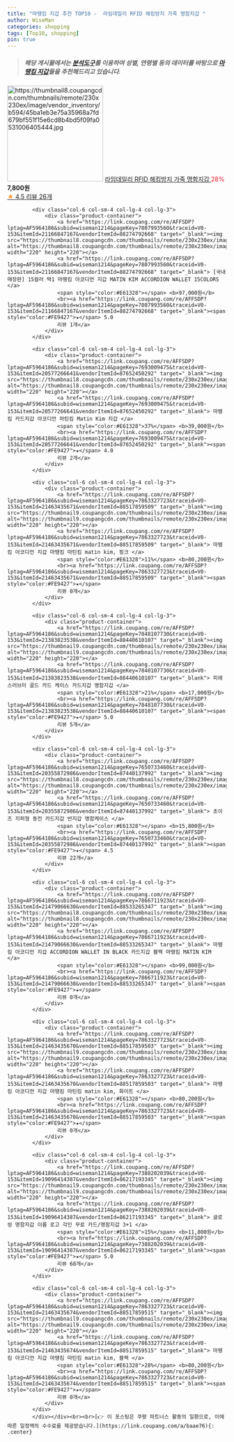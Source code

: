 ```yaml
---
title: "마땡킴 지갑 추천 TOP10 -  라임데일리 RFID 해킹방지 가죽 명함지갑 "
author: WiseMan
categories: shopping
tags: [Top10, shopping]
pin: true
---
```


> ##### 해당 게시물에서는 [**분석도구**](https://itemscout.io/)를 이용하여 **성별**, **연령별** 등의 데이터를 바탕으로 [**마땡킴 지갑**](https://link.coupang.com/a/baae76)들을 추천해드리고 있습니다.
<div class="container"><div class="row">
            <div class="col-6 col-sm-4 col-lg-4 col-lg-3">
                <div class="product-container">
                    <a href="https://link.coupang.com/re/AFFSDP?lptag=AF5964186&subid=wiseman1214&pageKey=7709465912&traceid=V0-153&itemId=20662095422&vendorItemId=87734794833" target="_blank"><img src="https://thumbnail8.coupangcdn.com/thumbnails/remote/230x230ex/image/vendor_inventory/b594/45ba1eb3e75a35968a7fd679bf551f15e6cd8b4bd5f09fa0531006405444.jpg" alt="https://thumbnail8.coupangcdn.com/thumbnails/remote/230x230ex/image/vendor_inventory/b594/45ba1eb3e75a35968a7fd679bf551f15e6cd8b4bd5f09fa0531006405444.jpg" width="220" height="220"></a>
                    <a href="https://link.coupang.com/re/AFFSDP?lptag=AF5964186&subid=wiseman1214&pageKey=7709465912&traceid=V0-153&itemId=20662095422&vendorItemId=87734794833" target="_blank"> 라임데일리 RFID 해킹방지 가죽 명함지갑 </a>
                    <span style="color:#E61328">28%</span> <b>7,800원</b>
                    <br><a href="https://link.coupang.com/re/AFFSDP?lptag=AF5964186&subid=wiseman1214&pageKey=7709465912&traceid=V0-153&itemId=20662095422&vendorItemId=87734794833" target="_blank"><span style="color:#FE9427">★</span> 4.5
                    리뷰 26개</a>
                </div>
            </div>
            
            <div class="col-6 col-sm-4 col-lg-4 col-lg-3">
                <div class="product-container">
                    <a href="https://link.coupang.com/re/AFFSDP?lptag=AF5964186&subid=wiseman1214&pageKey=7807993560&traceid=V0-153&itemId=21166847167&vendorItemId=88274792668" target="_blank"><img src="https://thumbnail8.coupangcdn.com/thumbnails/remote/230x230ex/image/vendor_inventory/9a1c/9d0904045abe61915265de592724885cdcf84290d3de1560d1d94c955f0a.jpg" alt="https://thumbnail8.coupangcdn.com/thumbnails/remote/230x230ex/image/vendor_inventory/9a1c/9d0904045abe61915265de592724885cdcf84290d3de1560d1d94c955f0a.jpg" width="220" height="220"></a>
                    <a href="https://link.coupang.com/re/AFFSDP?lptag=AF5964186&subid=wiseman1214&pageKey=7807993560&traceid=V0-153&itemId=21166847167&vendorItemId=88274792668" target="_blank"> [국내매장판] 15컬러 택1 마뗑킴 아코디언 지갑 MATIN KIM ACCORDION WALLET 15COLORS </a>
                    <span style="color:#E61328"></span> <b>97,000원</b>
                    <br><a href="https://link.coupang.com/re/AFFSDP?lptag=AF5964186&subid=wiseman1214&pageKey=7807993560&traceid=V0-153&itemId=21166847167&vendorItemId=88274792668" target="_blank"><span style="color:#FE9427">★</span> 5.0
                    리뷰 1개</a>
                </div>
            </div>
            
            <div class="col-6 col-sm-4 col-lg-4 col-lg-3">
                <div class="product-container">
                    <a href="https://link.coupang.com/re/AFFSDP?lptag=AF5964186&subid=wiseman1214&pageKey=7693009475&traceid=V0-153&itemId=20577266641&vendorItemId=87652450292" target="_blank"><img src="https://thumbnail8.coupangcdn.com/thumbnails/remote/230x230ex/image/vendor_inventory/41df/4f10626a7e4f39ae9c1c5464ecb5092f799d23d6ea2ea0c6b461565b71cf.jpg" alt="https://thumbnail8.coupangcdn.com/thumbnails/remote/230x230ex/image/vendor_inventory/41df/4f10626a7e4f39ae9c1c5464ecb5092f799d23d6ea2ea0c6b461565b71cf.jpg" width="220" height="220"></a>
                    <a href="https://link.coupang.com/re/AFFSDP?lptag=AF5964186&subid=wiseman1214&pageKey=7693009475&traceid=V0-153&itemId=20577266641&vendorItemId=87652450292" target="_blank"> 마뗑킴 카드지갑 아코디언 마틴킴 Matin Kim 지갑 </a>
                    <span style="color:#E61328">37%</span> <b>39,000원</b>
                    <br><a href="https://link.coupang.com/re/AFFSDP?lptag=AF5964186&subid=wiseman1214&pageKey=7693009475&traceid=V0-153&itemId=20577266641&vendorItemId=87652450292" target="_blank"><span style="color:#FE9427">★</span> 4.0
                    리뷰 2개</a>
                </div>
            </div>
            
            <div class="col-6 col-sm-4 col-lg-4 col-lg-3">
                <div class="product-container">
                    <a href="https://link.coupang.com/re/AFFSDP?lptag=AF5964186&subid=wiseman1214&pageKey=7863327723&traceid=V0-153&itemId=21463435671&vendorItemId=88517859509" target="_blank"><img src="https://thumbnail9.coupangcdn.com/thumbnails/remote/230x230ex/image/vendor_inventory/f4dd/bb1127c90e08070f06a93d00675941a9c4808710cb260a49dc351f9fd381.jpg" alt="https://thumbnail9.coupangcdn.com/thumbnails/remote/230x230ex/image/vendor_inventory/f4dd/bb1127c90e08070f06a93d00675941a9c4808710cb260a49dc351f9fd381.jpg" width="220" height="220"></a>
                    <a href="https://link.coupang.com/re/AFFSDP?lptag=AF5964186&subid=wiseman1214&pageKey=7863327723&traceid=V0-153&itemId=21463435671&vendorItemId=88517859509" target="_blank"> 마뗑킴 아코디언 지갑 마땡킴 마틴킴 matin kim, 핑크 </a>
                    <span style="color:#E61328">11%</span> <b>80,200원</b>
                    <br><a href="https://link.coupang.com/re/AFFSDP?lptag=AF5964186&subid=wiseman1214&pageKey=7863327723&traceid=V0-153&itemId=21463435671&vendorItemId=88517859509" target="_blank"><span style="color:#FE9427">★</span> 
                    리뷰 0개</a>
                </div>
            </div>
            
            <div class="col-6 col-sm-4 col-lg-4 col-lg-3">
                <div class="product-container">
                    <a href="https://link.coupang.com/re/AFFSDP?lptag=AF5964186&subid=wiseman1214&pageKey=7848107730&traceid=V0-153&itemId=21383823538&vendorItemId=88440610107" target="_blank"><img src="https://thumbnail9.coupangcdn.com/thumbnails/remote/230x230ex/image/vendor_inventory/0b5c/f1903530dc0d31f01b5e808b0267f0a3e8dbc4cc51e83f817128178ed1dc.jpg" alt="https://thumbnail9.coupangcdn.com/thumbnails/remote/230x230ex/image/vendor_inventory/0b5c/f1903530dc0d31f01b5e808b0267f0a3e8dbc4cc51e83f817128178ed1dc.jpg" width="220" height="220"></a>
                    <a href="https://link.coupang.com/re/AFFSDP?lptag=AF5964186&subid=wiseman1214&pageKey=7848107730&traceid=V0-153&itemId=21383823538&vendorItemId=88440610107" target="_blank"> 피에스러브미 골드 카드 케이스 카드지갑 명함지갑 </a>
                    <span style="color:#E61328">21%</span> <b>17,000원</b>
                    <br><a href="https://link.coupang.com/re/AFFSDP?lptag=AF5964186&subid=wiseman1214&pageKey=7848107730&traceid=V0-153&itemId=21383823538&vendorItemId=88440610107" target="_blank"><span style="color:#FE9427">★</span> 5.0
                    리뷰 5개</a>
                </div>
            </div>
            
            <div class="col-6 col-sm-4 col-lg-4 col-lg-3">
                <div class="product-container">
                    <a href="https://link.coupang.com/re/AFFSDP?lptag=AF5964186&subid=wiseman1214&pageKey=7650733460&traceid=V0-153&itemId=20355872986&vendorItemId=87440137992" target="_blank"><img src="https://thumbnail8.coupangcdn.com/thumbnails/remote/230x230ex/image/vendor_inventory/268e/c45e0b91b83d6a03c1614eefe5efc056c49f0a28cddb20c1efca2067a5bc.png" alt="https://thumbnail8.coupangcdn.com/thumbnails/remote/230x230ex/image/vendor_inventory/268e/c45e0b91b83d6a03c1614eefe5efc056c49f0a28cddb20c1efca2067a5bc.png" width="220" height="220"></a>
                    <a href="https://link.coupang.com/re/AFFSDP?lptag=AF5964186&subid=wiseman1214&pageKey=7650733460&traceid=V0-153&itemId=20355872986&vendorItemId=87440137992" target="_blank"> 초이즈 지퍼형 동전 카드지갑 반지갑 명함케이스 </a>
                    <span style="color:#E61328"></span> <b>15,800원</b>
                    <br><a href="https://link.coupang.com/re/AFFSDP?lptag=AF5964186&subid=wiseman1214&pageKey=7650733460&traceid=V0-153&itemId=20355872986&vendorItemId=87440137992" target="_blank"><span style="color:#FE9427">★</span> 4.5
                    리뷰 22개</a>
                </div>
            </div>
            
            <div class="col-6 col-sm-4 col-lg-4 col-lg-3">
                <div class="product-container">
                    <a href="https://link.coupang.com/re/AFFSDP?lptag=AF5964186&subid=wiseman1214&pageKey=7866711923&traceid=V0-153&itemId=21479066630&vendorItemId=88533265347" target="_blank"><img src="https://thumbnail8.coupangcdn.com/thumbnails/remote/230x230ex/image/vendor_inventory/4883/e239952e65b5a2577cc10d4a9370a0053720262e5495b89d951b540a64ef.PNG" alt="https://thumbnail8.coupangcdn.com/thumbnails/remote/230x230ex/image/vendor_inventory/4883/e239952e65b5a2577cc10d4a9370a0053720262e5495b89d951b540a64ef.PNG" width="220" height="220"></a>
                    <a href="https://link.coupang.com/re/AFFSDP?lptag=AF5964186&subid=wiseman1214&pageKey=7866711923&traceid=V0-153&itemId=21479066630&vendorItemId=88533265347" target="_blank"> 마뗑킴 아코디언 지갑 ACCORDION WALLET IN BLACK 카드지갑 블랙 마땡킴 MATIN KIM </a>
                    <span style="color:#E61328"></span> <b>99,000원</b>
                    <br><a href="https://link.coupang.com/re/AFFSDP?lptag=AF5964186&subid=wiseman1214&pageKey=7866711923&traceid=V0-153&itemId=21479066630&vendorItemId=88533265347" target="_blank"><span style="color:#FE9427">★</span> 
                    리뷰 0개</a>
                </div>
            </div>
            
            <div class="col-6 col-sm-4 col-lg-4 col-lg-3">
                <div class="product-container">
                    <a href="https://link.coupang.com/re/AFFSDP?lptag=AF5964186&subid=wiseman1214&pageKey=7863327723&traceid=V0-153&itemId=21463435670&vendorItemId=88517859503" target="_blank"><img src="https://thumbnail9.coupangcdn.com/thumbnails/remote/230x230ex/image/vendor_inventory/f4dd/bb1127c90e08070f06a93d00675941a9c4808710cb260a49dc351f9fd381.jpg" alt="https://thumbnail9.coupangcdn.com/thumbnails/remote/230x230ex/image/vendor_inventory/f4dd/bb1127c90e08070f06a93d00675941a9c4808710cb260a49dc351f9fd381.jpg" width="220" height="220"></a>
                    <a href="https://link.coupang.com/re/AFFSDP?lptag=AF5964186&subid=wiseman1214&pageKey=7863327723&traceid=V0-153&itemId=21463435670&vendorItemId=88517859503" target="_blank"> 마뗑킴 아코디언 지갑 마땡킴 마틴킴 matin kim, 화이트 </a>
                    <span style="color:#E61328"></span> <b>80,200원</b>
                    <br><a href="https://link.coupang.com/re/AFFSDP?lptag=AF5964186&subid=wiseman1214&pageKey=7863327723&traceid=V0-153&itemId=21463435670&vendorItemId=88517859503" target="_blank"><span style="color:#FE9427">★</span> 
                    리뷰 0개</a>
                </div>
            </div>
            
            <div class="col-6 col-sm-4 col-lg-4 col-lg-3">
                <div class="product-container">
                    <a href="https://link.coupang.com/re/AFFSDP?lptag=AF5964186&subid=wiseman1214&pageKey=7388202039&traceid=V0-153&itemId=19096414387&vendorItemId=86217193345" target="_blank"><img src="https://thumbnail9.coupangcdn.com/thumbnails/remote/230x230ex/image/vendor_inventory/1843/09b855786563605d10352790313d19cf462d4c63609c1b48ad22793f669d.jpg" alt="https://thumbnail9.coupangcdn.com/thumbnails/remote/230x230ex/image/vendor_inventory/1843/09b855786563605d10352790313d19cf462d4c63609c1b48ad22793f669d.jpg" width="220" height="220"></a>
                    <a href="https://link.coupang.com/re/AFFSDP?lptag=AF5964186&subid=wiseman1214&pageKey=7388202039&traceid=V0-153&itemId=19096414387&vendorItemId=86217193345" target="_blank"> 글로씽 명함지갑 이름 로고 각인 무료 카드/명함지갑 3+1 </a>
                    <span style="color:#E61328">15%</span> <b>11,800원</b>
                    <br><a href="https://link.coupang.com/re/AFFSDP?lptag=AF5964186&subid=wiseman1214&pageKey=7388202039&traceid=V0-153&itemId=19096414387&vendorItemId=86217193345" target="_blank"><span style="color:#FE9427">★</span> 5.0
                    리뷰 68개</a>
                </div>
            </div>
            
            <div class="col-6 col-sm-4 col-lg-4 col-lg-3">
                <div class="product-container">
                    <a href="https://link.coupang.com/re/AFFSDP?lptag=AF5964186&subid=wiseman1214&pageKey=7863327723&traceid=V0-153&itemId=21463435674&vendorItemId=88517859515" target="_blank"><img src="https://thumbnail9.coupangcdn.com/thumbnails/remote/230x230ex/image/vendor_inventory/f4dd/bb1127c90e08070f06a93d00675941a9c4808710cb260a49dc351f9fd381.jpg" alt="https://thumbnail9.coupangcdn.com/thumbnails/remote/230x230ex/image/vendor_inventory/f4dd/bb1127c90e08070f06a93d00675941a9c4808710cb260a49dc351f9fd381.jpg" width="220" height="220"></a>
                    <a href="https://link.coupang.com/re/AFFSDP?lptag=AF5964186&subid=wiseman1214&pageKey=7863327723&traceid=V0-153&itemId=21463435674&vendorItemId=88517859515" target="_blank"> 마뗑킴 아코디언 지갑 마땡킴 마틴킴 matin kim, 블랙 </a>
                    <span style="color:#E61328">28%</span> <b>80,200원</b>
                    <br><a href="https://link.coupang.com/re/AFFSDP?lptag=AF5964186&subid=wiseman1214&pageKey=7863327723&traceid=V0-153&itemId=21463435674&vendorItemId=88517859515" target="_blank"><span style="color:#FE9427">★</span> 
                    리뷰 0개</a>
                </div>
            </div>
            </div></div><br><br>[👉 이 포스팅은 쿠팡 파트너스 활동의 일환으로, 이에 따른 일정액의 수수료를 제공받습니다.](https://link.coupang.com/a/baae76){: .center}